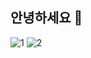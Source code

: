 ## 안녕하세요 👋

<!--
**jihong09/jihong09**는 GitHub 프로필에 'README.md ' (이 파일)이 표시되므로 ✨ _special_ ✨ 저장소입니다.

다음은 여러분을 시작하게 할 몇 가지 아이디어입니다:

- 🔭 현재 작업 중입니다 ...
- 🌱 저는 현재 배우고 있습니다 ...
- 👯 저는 ...에 대해 협력하고 싶습니다.
- 🤔 도움을 구하고 있습니다 ...
- 💬 저에게 물어보세요 ...
- 📫 나에게 연락하는 방법: ...
- 😄 대명사: ...
- ⚡ 재미있는 사실: ...
-->



![1](https://img.shields.io/badge/any_text-you_like-blue)
![2](https://img.shields.io/badge/just%20the%20message-8A2BE2)

